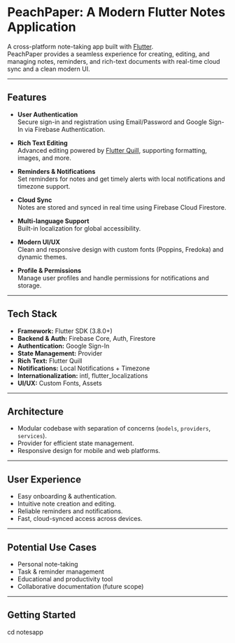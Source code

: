 # PeachPaper: A Modern Flutter Notes Application

A cross-platform note-taking app built with [Flutter](https://flutter.dev).  
PeachPaper provides a seamless experience for creating, editing, and managing notes, reminders, and rich-text documents with real-time cloud sync and a clean modern UI.

---

## Features

- **User Authentication**  
  Secure sign-in and registration using Email/Password and Google Sign-In via Firebase Authentication.

- **Rich Text Editing**  
  Advanced editing powered by [Flutter Quill](https://pub.dev/packages/flutter_quill), supporting formatting, images, and more.

- **Reminders & Notifications**  
  Set reminders for notes and get timely alerts with local notifications and timezone support.

- **Cloud Sync**  
  Notes are stored and synced in real time using Firebase Cloud Firestore.

- **Multi-language Support**  
  Built-in localization for global accessibility.

- **Modern UI/UX**  
  Clean and responsive design with custom fonts (Poppins, Fredoka) and dynamic themes.

- **Profile & Permissions**  
  Manage user profiles and handle permissions for notifications and storage.

---

## Tech Stack

- **Framework:** Flutter SDK (3.8.0+)  
- **Backend & Auth:** Firebase Core, Auth, Firestore  
- **Authentication:** Google Sign-In  
- **State Management:** Provider  
- **Rich Text:** Flutter Quill  
- **Notifications:** Local Notifications + Timezone  
- **Internationalization:** intl, flutter_localizations  
- **UI/UX:** Custom Fonts, Assets  

---

## Architecture

- Modular codebase with separation of concerns (`models`, `providers`, `services`).  
- Provider for efficient state management.  
- Responsive design for mobile and web platforms.  

---

## User Experience

- Easy onboarding & authentication.  
- Intuitive note creation and editing.  
- Reliable reminders and notifications.  
- Fast, cloud-synced access across devices.  

---

## Potential Use Cases

- Personal note-taking  
- Task & reminder management  
- Educational and productivity tool  
- Collaborative documentation (future scope)  

---

## Getting Started


   cd notesapp

